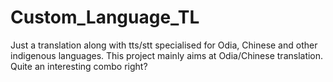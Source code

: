 # Custom_Language_TL
Just a translation along with tts/stt specialised for Odia, Chinese and other indigenous languages. This project mainly aims at Odia/Chinese translation. Quite an interesting combo right? 
